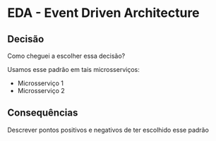 # EDA - Event Driven Architecture

## Decisão

Como cheguei a escolher essa decisão?

Usamos esse padrão em tais microsserviços:

* Microsserviço 1
* Microsserviço 2

## Consequências

Descrever pontos positivos e negativos de ter escolhido esse padrão